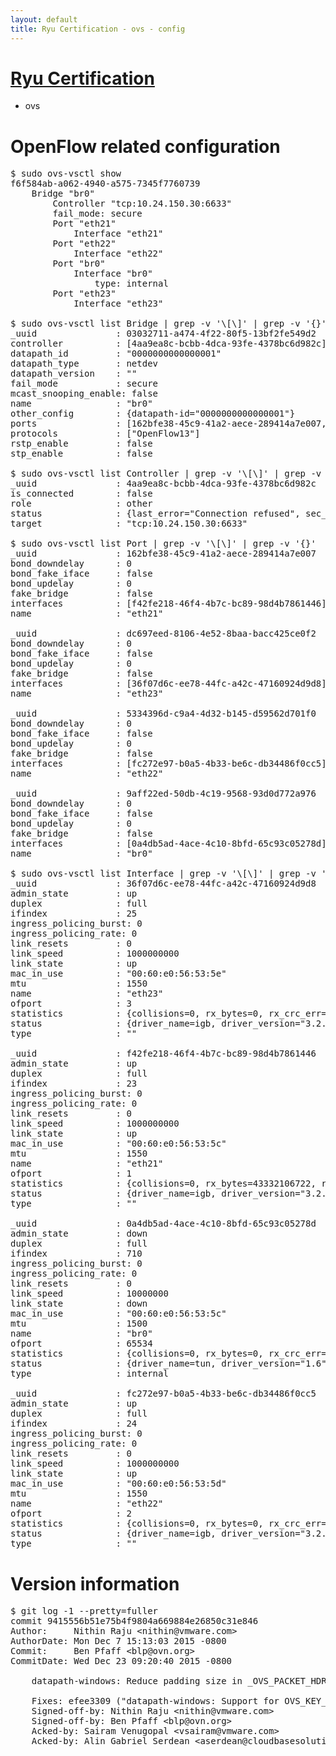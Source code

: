 ```yaml
---
layout: default
title: Ryu Certification - ovs - config
---
```

# [Ryu Certification](http://osrg.github.io/ryu/certification.html)
* ovs 

# OpenFlow related configuration
<pre>
$ sudo ovs-vsctl show
f6f584ab-a062-4940-a575-7345f7760739
    Bridge "br0"
        Controller "tcp:10.24.150.30:6633"
        fail_mode: secure
        Port "eth21"
            Interface "eth21"
        Port "eth22"
            Interface "eth22"
        Port "br0"
            Interface "br0"
                type: internal
        Port "eth23"
            Interface "eth23"

$ sudo ovs-vsctl list Bridge | grep -v '\[\]' | grep -v '{}'
_uuid               : 03032711-a474-4f22-80f5-13bf2fe549d2
controller          : [4aa9ea8c-bcbb-4dca-93fe-4378bc6d982c]
datapath_id         : "0000000000000001"
datapath_type       : netdev
datapath_version    : "<built-in>"
fail_mode           : secure
mcast_snooping_enable: false
name                : "br0"
other_config        : {datapath-id="0000000000000001"}
ports               : [162bfe38-45c9-41a2-aece-289414a7e007, 5334396d-c9a4-4d32-b145-d59562d701f0, 9aff22ed-50db-4c19-9568-93d0d772a976, dc697eed-8106-4e52-8baa-bacc425ce0f2]
protocols           : ["OpenFlow13"]
rstp_enable         : false
stp_enable          : false

$ sudo ovs-vsctl list Controller | grep -v '\[\]' | grep -v '{}'
_uuid               : 4aa9ea8c-bcbb-4dca-93fe-4378bc6d982c
is_connected        : false
role                : other
status              : {last_error="Connection refused", sec_since_connect="662", sec_since_disconnect="2", state=BACKOFF}
target              : "tcp:10.24.150.30:6633"

$ sudo ovs-vsctl list Port | grep -v '\[\]' | grep -v '{}'
_uuid               : 162bfe38-45c9-41a2-aece-289414a7e007
bond_downdelay      : 0
bond_fake_iface     : false
bond_updelay        : 0
fake_bridge         : false
interfaces          : [f42fe218-46f4-4b7c-bc89-98d4b7861446]
name                : "eth21"

_uuid               : dc697eed-8106-4e52-8baa-bacc425ce0f2
bond_downdelay      : 0
bond_fake_iface     : false
bond_updelay        : 0
fake_bridge         : false
interfaces          : [36f07d6c-ee78-44fc-a42c-47160924d9d8]
name                : "eth23"

_uuid               : 5334396d-c9a4-4d32-b145-d59562d701f0
bond_downdelay      : 0
bond_fake_iface     : false
bond_updelay        : 0
fake_bridge         : false
interfaces          : [fc272e97-b0a5-4b33-be6c-db34486f0cc5]
name                : "eth22"

_uuid               : 9aff22ed-50db-4c19-9568-93d0d772a976
bond_downdelay      : 0
bond_fake_iface     : false
bond_updelay        : 0
fake_bridge         : false
interfaces          : [0a4db5ad-4ace-4c10-8bfd-65c93c05278d]
name                : "br0"

$ sudo ovs-vsctl list Interface | grep -v '\[\]' | grep -v '{}'
_uuid               : 36f07d6c-ee78-44fc-a42c-47160924d9d8
admin_state         : up
duplex              : full
ifindex             : 25
ingress_policing_burst: 0
ingress_policing_rate: 0
link_resets         : 0
link_speed          : 1000000000
link_state          : up
mac_in_use          : "00:60:e0:56:53:5e"
mtu                 : 1550
name                : "eth23"
ofport              : 3
statistics          : {collisions=0, rx_bytes=0, rx_crc_err=0, rx_dropped=0, rx_errors=0, rx_frame_err=0, rx_over_err=0, rx_packets=0, tx_bytes=7170787500, tx_dropped=0, tx_errors=0, tx_packets=4780525}
status              : {driver_name=igb, driver_version="3.2.10-k", firmware_version="2.10-9"}
type                : ""

_uuid               : f42fe218-46f4-4b7c-bc89-98d4b7861446
admin_state         : up
duplex              : full
ifindex             : 23
ingress_policing_burst: 0
ingress_policing_rate: 0
link_resets         : 0
link_speed          : 1000000000
link_state          : up
mac_in_use          : "00:60:e0:56:53:5c"
mtu                 : 1550
name                : "eth21"
ofport              : 1
statistics          : {collisions=0, rx_bytes=43332106722, rx_crc_err=0, rx_dropped=0, rx_errors=0, rx_frame_err=0, rx_over_err=0, rx_packets=28943057, tx_bytes=0, tx_dropped=0, tx_errors=0, tx_packets=0}
status              : {driver_name=igb, driver_version="3.2.10-k", firmware_version="2.10-9"}
type                : ""

_uuid               : 0a4db5ad-4ace-4c10-8bfd-65c93c05278d
admin_state         : down
duplex              : full
ifindex             : 710
ingress_policing_burst: 0
ingress_policing_rate: 0
link_resets         : 0
link_speed          : 10000000
link_state          : down
mac_in_use          : "00:60:e0:56:53:5c"
mtu                 : 1500
name                : "br0"
ofport              : 65534
statistics          : {collisions=0, rx_bytes=0, rx_crc_err=0, rx_dropped=0, rx_errors=0, rx_frame_err=0, rx_over_err=0, rx_packets=0, tx_bytes=0, tx_dropped=0, tx_errors=0, tx_packets=0}
status              : {driver_name=tun, driver_version="1.6", firmware_version="N/A"}
type                : internal

_uuid               : fc272e97-b0a5-4b33-be6c-db34486f0cc5
admin_state         : up
duplex              : full
ifindex             : 24
ingress_policing_burst: 0
ingress_policing_rate: 0
link_resets         : 0
link_speed          : 1000000000
link_state          : up
mac_in_use          : "00:60:e0:56:53:5d"
mtu                 : 1550
name                : "eth22"
ofport              : 2
statistics          : {collisions=0, rx_bytes=0, rx_crc_err=0, rx_dropped=0, rx_errors=0, rx_frame_err=0, rx_over_err=0, rx_packets=0, tx_bytes=29698355144, tx_dropped=0, tx_errors=0, tx_packets=19823689}
status              : {driver_name=igb, driver_version="3.2.10-k", firmware_version="2.10-9"}
type                : ""
</pre>

# Version information
<pre>
$ git log -1 --pretty=fuller
commit 9415556b51e75b4f9804a669884e26850c31e846
Author:     Nithin Raju &lt;nithin@vmware.com&gt;
AuthorDate: Mon Dec 7 15:13:03 2015 -0800
Commit:     Ben Pfaff &lt;blp@ovn.org&gt;
CommitDate: Wed Dec 23 09:20:40 2015 -0800

    datapath-windows: Reduce padding size in _OVS_PACKET_HDR_INFO.
    
    Fixes: efee3309 &#40;&quot;datapath-windows: Support for OVS_KEY_ATTR_SCTP attribute&quot;&#41;
    Signed-off-by: Nithin Raju &lt;nithin@vmware.com&gt;
    Signed-off-by: Ben Pfaff &lt;blp@ovn.org&gt;
    Acked-by: Sairam Venugopal &lt;vsairam@vmware.com&gt;
    Acked-by: Alin Gabriel Serdean &lt;aserdean@cloudbasesolutions.com&gt;
</pre>
